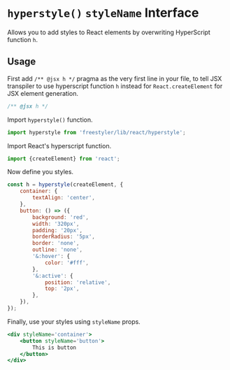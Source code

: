 # `hyperstyle()` `styleName` Interface

Allows you to add styles to React elements by overwriting HyperScript function `h`.

## Usage

First add `/** @jsx h */` pragma as the very first line in your file, to tell JSX transpiler to
use hyperscript function `h` instead for `React.createElement` for JSX element generation.

```js
/** @jsx h */
```

Import `hyperstyle()` function.

```js
import hyperstyle from 'freestyler/lib/react/hyperstyle';
```

Import React's hyperscript function.

```js
import {createElement} from 'react';
```

Now define you styles.

```js
const h = hyperstyle(createElement, {
    container: {
        textAlign: 'center',
    },
    button: () => ({
        background: 'red',
        width: '320px',
        padding: '20px',
        borderRadius: '5px',
        border: 'none',
        outline: 'none',
        '&:hover': {
            color: '#fff',
        },
        '&:active': {
            position: 'relative',
            top: '2px',
        },
    }),
});
```

Finally, use your styles using `styleName` props.

```jsx
<div styleName='container'>
    <button styleName='button'>
        This is button
    </button>
</div>
```
